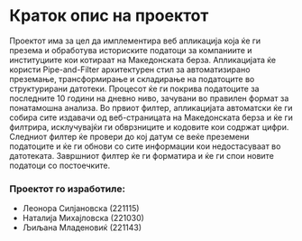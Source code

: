 <h1>Краток опис на проектот</h1>

<p>Проектот има за цел да имплементира веб апликација која ќе ги презема и обработува историските податоци за компаниите и институциите кои котираат на Македонската берза. Апликацијата ќе користи Pipe-and-Filter архитектурен стил за автоматизирано преземање, трансформирање и складирање на податоците во структурирани датотеки. Процесот ќе ги покрива податоците за последните 10 години на дневно ниво, зачувани во правилен формат за понатамошна анализа.
Во првиот филтер, апликацијата автоматски ќе ги собира сите издавачи од веб-страницата на Македонската берза и ќе ги филтрира, исклучувајќи ги обврзниците и кодовите кои содржат цифри. Следниот филтер ќе провери до кој датум се веќе преземени податоците и ќе ги обнови со сите информации кои недостасуваат во датотеката. Завршниот филтер ќе ги форматира и ќе ги спои новите податоци со постоечките.</p>



<h3>Проектот го изработиле:</h3>
<ul>
<li>Леонора Силјановска (221115)</li>
<li>Наталија Михајловска (221030)</li>
<li>Љиљана Младеновиќ (221143)</li>


</ul>


